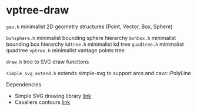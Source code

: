 # vptree-draw

`geo.h` minimalist 2D geometry structures (Point, Vector, Box, Sphere)

`bvhsphere.h` minimalist bounding sphere hierarchy
`bvhbox.h` minimalist bounding box hierarchy
`kdtree.h` minimalist kd tree
`quadtree.h` minimalist quadtree
`vptree.h` minimalist vantage points tree

`draw.h` tree to SVG draw functions 

`simple_svg_extend.h` extends simple-svg to support arcs and cavc::PolyLine

Dependencies
- Simple SVG drawing library [link](https://github.com/adishavit/simple-svg)
- Cavaliers contours [link](https://github.com/jbuckmccready/CavalierContours)